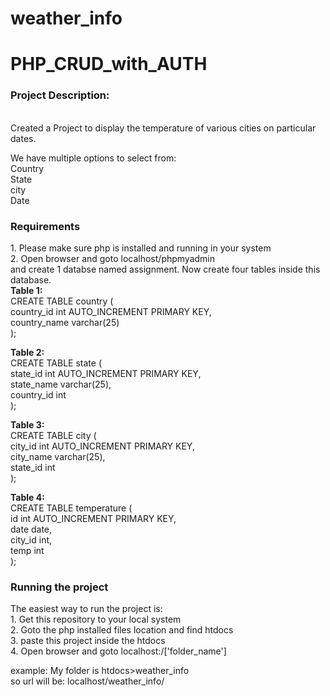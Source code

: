 # weather_info


# PHP_CRUD_with_AUTH


<h3>Project Description:</h3></br>
Created a Project to display the temperature of various cities on particular dates.</br>

We have multiple options to select from:</br>
Country</br>
State</br>
city</br>
Date</br>

<h3>Requirements</h3>
1. Please make sure php is installed and running in your system</br>
2. Open browser and goto localhost/phpmyadmin</br>
   and create 1 databse named assignment. Now create four tables inside this database.</br>
   <b>Table 1:</b></br>
   CREATE TABLE country (</br>
   country_id int AUTO_INCREMENT PRIMARY KEY,</br>
   country_name varchar(25)</br>
   );</br>
   
   <b>Table 2:</b></br>
   CREATE TABLE state ( </br>
   state_id int AUTO_INCREMENT PRIMARY KEY, </br>
   state_name varchar(25),</br>
   country_id int</br>
   );</br>
   
   <b>Table 3:</b></br>
   CREATE TABLE city ( </br>
   city_id int AUTO_INCREMENT PRIMARY KEY, </br>
   city_name varchar(25),</br>
   state_id int</br>
   );</br>
   
   <b>Table 4:</b></br>
   CREATE TABLE temperature ( </br>
   id int AUTO_INCREMENT PRIMARY KEY, </br>
   date date,</br>
   city_id int,</br>
   temp int </br>
   );</br>   


<h3>Running the project </h3>
The easiest way to run the project is:</br>
1. Get this repository to your local system</br>
2. Goto the php installed files location and find htdocs</br>
3. paste this project inside the htdocs </br>
4. Open browser and goto localhost:/['folder_name']</br>

example: My folder is htdocs>weather_info</br>
         so url will be:  localhost/weather_info/</br>
        
